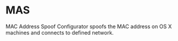 # MAS
MAC Address Spoof Configurator spoofs the MAC address on OS X machines and connects to defined network.
